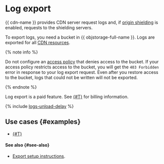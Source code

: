 # Log export

{{ cdn-name }} provides CDN server request logs and, if [origin shielding](origins-shielding.md) is enabled, requests to the shielding servers.

To export logs, you need a bucket in {{ objstorage-full-name }}. Logs are exported for all [CDN resources](resource.md).

{% note info %}

Do not configure an [access policy](../../storage/concepts/policy.md) that denies access to the bucket. If your access policy restricts access to the bucket, you will get the `403 Forbidden` error in response to your log export request. Even after you restore access to the bucket, logs that could not be written will not be exported.

{% endnote %}

Log export is a paid feature. See [{#T}](../pricing.md) for billing information.

{% include [logs-unload-delay](../../_includes/cdn/logs-unload-delay.md) %}


## Use cases {#examples}

* [{#T}](../tutorials/prefetch.md)


#### See also {#see-also}

* [Export setup instructions](../operations/resources/configure-logs.md).
